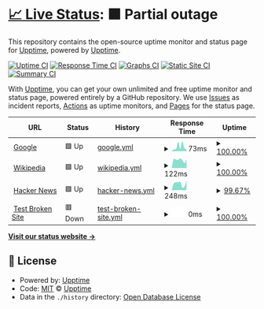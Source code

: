 # [📈 Live Status](https://status.rangeevents.xyz): <!--live status--> **🟧 Partial outage**

This repository contains the open-source uptime monitor and status page for [Upptime](https://upptime.js.org), powered by [Upptime](https://github.com/upptime/upptime).

[![Uptime CI](https://github.com/upptime/upptime/workflows/Uptime%20CI/badge.svg)](https://github.com/upptime/upptime/actions?query=workflow%3A%22Uptime+CI%22)
[![Response Time CI](https://github.com/upptime/upptime/workflows/Response%20Time%20CI/badge.svg)](https://github.com/upptime/upptime/actions?query=workflow%3A%22Response+Time+CI%22)
[![Graphs CI](https://github.com/upptime/upptime/workflows/Graphs%20CI/badge.svg)](https://github.com/upptime/upptime/actions?query=workflow%3A%22Graphs+CI%22)
[![Static Site CI](https://github.com/upptime/upptime/workflows/Static%20Site%20CI/badge.svg)](https://github.com/upptime/upptime/actions?query=workflow%3A%22Static+Site+CI%22)
[![Summary CI](https://github.com/upptime/upptime/workflows/Summary%20CI/badge.svg)](https://github.com/upptime/upptime/actions?query=workflow%3A%22Summary+CI%22)

With [Upptime](https://upptime.js.org), you can get your own unlimited and free uptime monitor and status page, powered entirely by a GitHub repository. We use [Issues](https://github.com/upptime/upptime/issues) as incident reports, [Actions](https://github.com/upptime/upptime/actions) as uptime monitors, and [Pages](https://status.rangeevents.xyz) for the status page.

<!--start: status pages-->
<!-- This summary is generated by Upptime (https://github.com/upptime/upptime) -->
<!-- Do not edit this manually, your changes will be overwritten -->
<!-- prettier-ignore -->
| URL | Status | History | Response Time | Uptime |
| --- | ------ | ------- | ------------- | ------ |
| <img alt="" src="https://icons.duckduckgo.com/ip3/www.google.com.ico" height="13"> [Google](https://www.google.com) | 🟩 Up | [google.yml](https://github.com/danielbParadocs/RangeEventsStatus2/commits/HEAD/history/google.yml) | <details><summary><img alt="Response time graph" src="./graphs/google/response-time-week.png" height="20"> 73ms</summary><br><a href="https://status.rangeevents.xyz/history/google"><img alt="Response time 105" src="https://img.shields.io/endpoint?url=https%3A%2F%2Fraw.githubusercontent.com%2FdanielbParadocs%2FRangeEventsStatus2%2FHEAD%2Fapi%2Fgoogle%2Fresponse-time.json"></a><br><a href="https://status.rangeevents.xyz/history/google"><img alt="24-hour response time 74" src="https://img.shields.io/endpoint?url=https%3A%2F%2Fraw.githubusercontent.com%2FdanielbParadocs%2FRangeEventsStatus2%2FHEAD%2Fapi%2Fgoogle%2Fresponse-time-day.json"></a><br><a href="https://status.rangeevents.xyz/history/google"><img alt="7-day response time 73" src="https://img.shields.io/endpoint?url=https%3A%2F%2Fraw.githubusercontent.com%2FdanielbParadocs%2FRangeEventsStatus2%2FHEAD%2Fapi%2Fgoogle%2Fresponse-time-week.json"></a><br><a href="https://status.rangeevents.xyz/history/google"><img alt="30-day response time 101" src="https://img.shields.io/endpoint?url=https%3A%2F%2Fraw.githubusercontent.com%2FdanielbParadocs%2FRangeEventsStatus2%2FHEAD%2Fapi%2Fgoogle%2Fresponse-time-month.json"></a><br><a href="https://status.rangeevents.xyz/history/google"><img alt="1-year response time 106" src="https://img.shields.io/endpoint?url=https%3A%2F%2Fraw.githubusercontent.com%2FdanielbParadocs%2FRangeEventsStatus2%2FHEAD%2Fapi%2Fgoogle%2Fresponse-time-year.json"></a></details> | <details><summary><a href="https://status.rangeevents.xyz/history/google">100.00%</a></summary><a href="https://status.rangeevents.xyz/history/google"><img alt="All-time uptime 100.00%" src="https://img.shields.io/endpoint?url=https%3A%2F%2Fraw.githubusercontent.com%2FdanielbParadocs%2FRangeEventsStatus2%2FHEAD%2Fapi%2Fgoogle%2Fuptime.json"></a><br><a href="https://status.rangeevents.xyz/history/google"><img alt="24-hour uptime 100.00%" src="https://img.shields.io/endpoint?url=https%3A%2F%2Fraw.githubusercontent.com%2FdanielbParadocs%2FRangeEventsStatus2%2FHEAD%2Fapi%2Fgoogle%2Fuptime-day.json"></a><br><a href="https://status.rangeevents.xyz/history/google"><img alt="7-day uptime 100.00%" src="https://img.shields.io/endpoint?url=https%3A%2F%2Fraw.githubusercontent.com%2FdanielbParadocs%2FRangeEventsStatus2%2FHEAD%2Fapi%2Fgoogle%2Fuptime-week.json"></a><br><a href="https://status.rangeevents.xyz/history/google"><img alt="30-day uptime 100.00%" src="https://img.shields.io/endpoint?url=https%3A%2F%2Fraw.githubusercontent.com%2FdanielbParadocs%2FRangeEventsStatus2%2FHEAD%2Fapi%2Fgoogle%2Fuptime-month.json"></a><br><a href="https://status.rangeevents.xyz/history/google"><img alt="1-year uptime 100.00%" src="https://img.shields.io/endpoint?url=https%3A%2F%2Fraw.githubusercontent.com%2FdanielbParadocs%2FRangeEventsStatus2%2FHEAD%2Fapi%2Fgoogle%2Fuptime-year.json"></a></details>
| <img alt="" src="https://icons.duckduckgo.com/ip3/en.wikipedia.org.ico" height="13"> [Wikipedia](https://en.wikipedia.org) | 🟩 Up | [wikipedia.yml](https://github.com/danielbParadocs/RangeEventsStatus2/commits/HEAD/history/wikipedia.yml) | <details><summary><img alt="Response time graph" src="./graphs/wikipedia/response-time-week.png" height="20"> 122ms</summary><br><a href="https://status.rangeevents.xyz/history/wikipedia"><img alt="Response time 220" src="https://img.shields.io/endpoint?url=https%3A%2F%2Fraw.githubusercontent.com%2FdanielbParadocs%2FRangeEventsStatus2%2FHEAD%2Fapi%2Fwikipedia%2Fresponse-time.json"></a><br><a href="https://status.rangeevents.xyz/history/wikipedia"><img alt="24-hour response time 174" src="https://img.shields.io/endpoint?url=https%3A%2F%2Fraw.githubusercontent.com%2FdanielbParadocs%2FRangeEventsStatus2%2FHEAD%2Fapi%2Fwikipedia%2Fresponse-time-day.json"></a><br><a href="https://status.rangeevents.xyz/history/wikipedia"><img alt="7-day response time 122" src="https://img.shields.io/endpoint?url=https%3A%2F%2Fraw.githubusercontent.com%2FdanielbParadocs%2FRangeEventsStatus2%2FHEAD%2Fapi%2Fwikipedia%2Fresponse-time-week.json"></a><br><a href="https://status.rangeevents.xyz/history/wikipedia"><img alt="30-day response time 406" src="https://img.shields.io/endpoint?url=https%3A%2F%2Fraw.githubusercontent.com%2FdanielbParadocs%2FRangeEventsStatus2%2FHEAD%2Fapi%2Fwikipedia%2Fresponse-time-month.json"></a><br><a href="https://status.rangeevents.xyz/history/wikipedia"><img alt="1-year response time 221" src="https://img.shields.io/endpoint?url=https%3A%2F%2Fraw.githubusercontent.com%2FdanielbParadocs%2FRangeEventsStatus2%2FHEAD%2Fapi%2Fwikipedia%2Fresponse-time-year.json"></a></details> | <details><summary><a href="https://status.rangeevents.xyz/history/wikipedia">100.00%</a></summary><a href="https://status.rangeevents.xyz/history/wikipedia"><img alt="All-time uptime 100.00%" src="https://img.shields.io/endpoint?url=https%3A%2F%2Fraw.githubusercontent.com%2FdanielbParadocs%2FRangeEventsStatus2%2FHEAD%2Fapi%2Fwikipedia%2Fuptime.json"></a><br><a href="https://status.rangeevents.xyz/history/wikipedia"><img alt="24-hour uptime 100.00%" src="https://img.shields.io/endpoint?url=https%3A%2F%2Fraw.githubusercontent.com%2FdanielbParadocs%2FRangeEventsStatus2%2FHEAD%2Fapi%2Fwikipedia%2Fuptime-day.json"></a><br><a href="https://status.rangeevents.xyz/history/wikipedia"><img alt="7-day uptime 100.00%" src="https://img.shields.io/endpoint?url=https%3A%2F%2Fraw.githubusercontent.com%2FdanielbParadocs%2FRangeEventsStatus2%2FHEAD%2Fapi%2Fwikipedia%2Fuptime-week.json"></a><br><a href="https://status.rangeevents.xyz/history/wikipedia"><img alt="30-day uptime 100.00%" src="https://img.shields.io/endpoint?url=https%3A%2F%2Fraw.githubusercontent.com%2FdanielbParadocs%2FRangeEventsStatus2%2FHEAD%2Fapi%2Fwikipedia%2Fuptime-month.json"></a><br><a href="https://status.rangeevents.xyz/history/wikipedia"><img alt="1-year uptime 100.00%" src="https://img.shields.io/endpoint?url=https%3A%2F%2Fraw.githubusercontent.com%2FdanielbParadocs%2FRangeEventsStatus2%2FHEAD%2Fapi%2Fwikipedia%2Fuptime-year.json"></a></details>
| <img alt="" src="https://icons.duckduckgo.com/ip3/news.ycombinator.com.ico" height="13"> [Hacker News](https://news.ycombinator.com) | 🟩 Up | [hacker-news.yml](https://github.com/danielbParadocs/RangeEventsStatus2/commits/HEAD/history/hacker-news.yml) | <details><summary><img alt="Response time graph" src="./graphs/hacker-news/response-time-week.png" height="20"> 248ms</summary><br><a href="https://status.rangeevents.xyz/history/hacker-news"><img alt="Response time 299" src="https://img.shields.io/endpoint?url=https%3A%2F%2Fraw.githubusercontent.com%2FdanielbParadocs%2FRangeEventsStatus2%2FHEAD%2Fapi%2Fhacker-news%2Fresponse-time.json"></a><br><a href="https://status.rangeevents.xyz/history/hacker-news"><img alt="24-hour response time 375" src="https://img.shields.io/endpoint?url=https%3A%2F%2Fraw.githubusercontent.com%2FdanielbParadocs%2FRangeEventsStatus2%2FHEAD%2Fapi%2Fhacker-news%2Fresponse-time-day.json"></a><br><a href="https://status.rangeevents.xyz/history/hacker-news"><img alt="7-day response time 248" src="https://img.shields.io/endpoint?url=https%3A%2F%2Fraw.githubusercontent.com%2FdanielbParadocs%2FRangeEventsStatus2%2FHEAD%2Fapi%2Fhacker-news%2Fresponse-time-week.json"></a><br><a href="https://status.rangeevents.xyz/history/hacker-news"><img alt="30-day response time 297" src="https://img.shields.io/endpoint?url=https%3A%2F%2Fraw.githubusercontent.com%2FdanielbParadocs%2FRangeEventsStatus2%2FHEAD%2Fapi%2Fhacker-news%2Fresponse-time-month.json"></a><br><a href="https://status.rangeevents.xyz/history/hacker-news"><img alt="1-year response time 300" src="https://img.shields.io/endpoint?url=https%3A%2F%2Fraw.githubusercontent.com%2FdanielbParadocs%2FRangeEventsStatus2%2FHEAD%2Fapi%2Fhacker-news%2Fresponse-time-year.json"></a></details> | <details><summary><a href="https://status.rangeevents.xyz/history/hacker-news">99.67%</a></summary><a href="https://status.rangeevents.xyz/history/hacker-news"><img alt="All-time uptime 99.95%" src="https://img.shields.io/endpoint?url=https%3A%2F%2Fraw.githubusercontent.com%2FdanielbParadocs%2FRangeEventsStatus2%2FHEAD%2Fapi%2Fhacker-news%2Fuptime.json"></a><br><a href="https://status.rangeevents.xyz/history/hacker-news"><img alt="24-hour uptime 100.00%" src="https://img.shields.io/endpoint?url=https%3A%2F%2Fraw.githubusercontent.com%2FdanielbParadocs%2FRangeEventsStatus2%2FHEAD%2Fapi%2Fhacker-news%2Fuptime-day.json"></a><br><a href="https://status.rangeevents.xyz/history/hacker-news"><img alt="7-day uptime 99.67%" src="https://img.shields.io/endpoint?url=https%3A%2F%2Fraw.githubusercontent.com%2FdanielbParadocs%2FRangeEventsStatus2%2FHEAD%2Fapi%2Fhacker-news%2Fuptime-week.json"></a><br><a href="https://status.rangeevents.xyz/history/hacker-news"><img alt="30-day uptime 99.83%" src="https://img.shields.io/endpoint?url=https%3A%2F%2Fraw.githubusercontent.com%2FdanielbParadocs%2FRangeEventsStatus2%2FHEAD%2Fapi%2Fhacker-news%2Fuptime-month.json"></a><br><a href="https://status.rangeevents.xyz/history/hacker-news"><img alt="1-year uptime 99.94%" src="https://img.shields.io/endpoint?url=https%3A%2F%2Fraw.githubusercontent.com%2FdanielbParadocs%2FRangeEventsStatus2%2FHEAD%2Fapi%2Fhacker-news%2Fuptime-year.json"></a></details>
| <img alt="" src="https://icons.duckduckgo.com/ip3/thissitedoesnotexist.koj.co.ico" height="13"> [Test Broken Site](https://thissitedoesnotexist.koj.co) | 🟥 Down | [test-broken-site.yml](https://github.com/danielbParadocs/RangeEventsStatus2/commits/HEAD/history/test-broken-site.yml) | <details><summary><img alt="Response time graph" src="./graphs/test-broken-site/response-time-week.png" height="20"> 0ms</summary><br><a href="https://status.rangeevents.xyz/history/test-broken-site"><img alt="Response time 0" src="https://img.shields.io/endpoint?url=https%3A%2F%2Fraw.githubusercontent.com%2FdanielbParadocs%2FRangeEventsStatus2%2FHEAD%2Fapi%2Ftest-broken-site%2Fresponse-time.json"></a><br><a href="https://status.rangeevents.xyz/history/test-broken-site"><img alt="24-hour response time 0" src="https://img.shields.io/endpoint?url=https%3A%2F%2Fraw.githubusercontent.com%2FdanielbParadocs%2FRangeEventsStatus2%2FHEAD%2Fapi%2Ftest-broken-site%2Fresponse-time-day.json"></a><br><a href="https://status.rangeevents.xyz/history/test-broken-site"><img alt="7-day response time 0" src="https://img.shields.io/endpoint?url=https%3A%2F%2Fraw.githubusercontent.com%2FdanielbParadocs%2FRangeEventsStatus2%2FHEAD%2Fapi%2Ftest-broken-site%2Fresponse-time-week.json"></a><br><a href="https://status.rangeevents.xyz/history/test-broken-site"><img alt="30-day response time 0" src="https://img.shields.io/endpoint?url=https%3A%2F%2Fraw.githubusercontent.com%2FdanielbParadocs%2FRangeEventsStatus2%2FHEAD%2Fapi%2Ftest-broken-site%2Fresponse-time-month.json"></a><br><a href="https://status.rangeevents.xyz/history/test-broken-site"><img alt="1-year response time 0" src="https://img.shields.io/endpoint?url=https%3A%2F%2Fraw.githubusercontent.com%2FdanielbParadocs%2FRangeEventsStatus2%2FHEAD%2Fapi%2Ftest-broken-site%2Fresponse-time-year.json"></a></details> | <details><summary><a href="https://status.rangeevents.xyz/history/test-broken-site">100.00%</a></summary><a href="https://status.rangeevents.xyz/history/test-broken-site"><img alt="All-time uptime 100.00%" src="https://img.shields.io/endpoint?url=https%3A%2F%2Fraw.githubusercontent.com%2FdanielbParadocs%2FRangeEventsStatus2%2FHEAD%2Fapi%2Ftest-broken-site%2Fuptime.json"></a><br><a href="https://status.rangeevents.xyz/history/test-broken-site"><img alt="24-hour uptime 100.00%" src="https://img.shields.io/endpoint?url=https%3A%2F%2Fraw.githubusercontent.com%2FdanielbParadocs%2FRangeEventsStatus2%2FHEAD%2Fapi%2Ftest-broken-site%2Fuptime-day.json"></a><br><a href="https://status.rangeevents.xyz/history/test-broken-site"><img alt="7-day uptime 100.00%" src="https://img.shields.io/endpoint?url=https%3A%2F%2Fraw.githubusercontent.com%2FdanielbParadocs%2FRangeEventsStatus2%2FHEAD%2Fapi%2Ftest-broken-site%2Fuptime-week.json"></a><br><a href="https://status.rangeevents.xyz/history/test-broken-site"><img alt="30-day uptime 100.00%" src="https://img.shields.io/endpoint?url=https%3A%2F%2Fraw.githubusercontent.com%2FdanielbParadocs%2FRangeEventsStatus2%2FHEAD%2Fapi%2Ftest-broken-site%2Fuptime-month.json"></a><br><a href="https://status.rangeevents.xyz/history/test-broken-site"><img alt="1-year uptime 100.00%" src="https://img.shields.io/endpoint?url=https%3A%2F%2Fraw.githubusercontent.com%2FdanielbParadocs%2FRangeEventsStatus2%2FHEAD%2Fapi%2Ftest-broken-site%2Fuptime-year.json"></a></details>

<!--end: status pages-->

[**Visit our status website →**](https://status.rangeevents.xyz)

## 📄 License

- Powered by: [Upptime](https://github.com/upptime/upptime)
- Code: [MIT](./LICENSE) © [Upptime](https://upptime.js.org)
- Data in the `./history` directory: [Open Database License](https://opendatacommons.org/licenses/odbl/1-0/)
